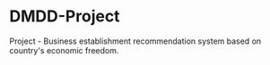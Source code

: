 # DMDD-Project
Project - Business establishment recommendation system based on country's economic freedom. 
